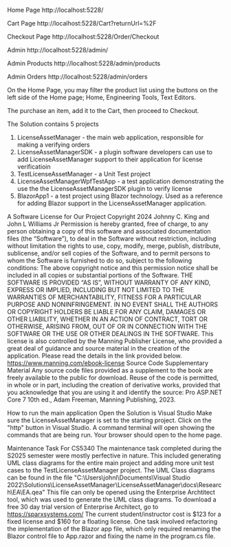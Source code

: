 Home Page
http://localhost:5228/

Cart Page
http://localhost:5228/Cart?returnUrl=%2F

Checkout Page
http://localhost:5228/Order/Checkout

Admin
http://localhost:5228/admin/

Admin Products
http://localhost:5228/admin/products

Admin Orders
http://localhost:5228/admin/orders

On the Home Page, you may filter the product list using the buttons on the left side of the Home page; Home, Engineering Tools, Text Editors.

The purchase an item, add it to the Cart, then proceed to Checkout.

The Solution contains 5 projects
1. LicenseAssetManager - the main web application, responsible for making a verifying orders
2. LicenseAssetManagerSDK - a plugin software developers can use to add LicenseAssetManager support to their application for license verificatioin
3. TestLicenseAssetManager - a Unit Test project
4. LicenseAssetManagerWpfTestApp - a test application demonstrating the use the the LicenseAssetManagerSDK plugin to verify license
5. BlazorApp1 - a test project using Blazor technology. Used as a reference for adding Blazor support in the LicenseAssetManager application.

A Software License for Our Project
Copyright 2024 Johnny C. King and John L Williams Jr
Permission is hereby granted, free of charge, to any person obtaining a copy of this software and associated documentation files (the “Software”), to deal in the Software without restriction, including without limitation the rights to use, copy, modify, merge, publish, distribute, sublicense, and/or sell copies of the Software, and to permit persons to whom the Software is furnished to do so, subject to the following conditions:
The above copyright notice and this permission notice shall be included in all copies or substantial portions of the Software.
THE SOFTWARE IS PROVIDED “AS IS”, WITHOUT WARRANTY OF ANY KIND, EXPRESS OR IMPLIED, INCLUDING BUT NOT LIMITED TO THE WARRANTIES OF MERCHANTABILITY, FITNESS FOR A PARTICULAR PURPOSE AND NONINFRINGEMENT. IN NO EVENT SHALL THE AUTHORS OR COPYRIGHT HOLDERS BE LIABLE FOR ANY CLAIM, DAMAGES OR OTHER LIABILITY, WHETHER IN AN ACTION OF CONTRACT, TORT OR OTHERWISE, ARISING FROM, OUT OF OR IN CONNECTION WITH THE SOFTWARE OR THE USE OR OTHER DEALINGS IN THE SOFTWARE.
This license is also controlled by the Manning Publisher License, who provided a great deal of guidance and source material in the creation of the application. Please read the details in the link provided below.
https://www.manning.com/ebook-license
Source Code Supplementary Material
Any source code files provided as a supplement to the book are freely available to the public for download. Reuse of the code is permitted, in whole or in part, including the creation of derivative works, provided that you acknowledge that you are using it and identify the source: Pro ASP.NET Core 7 10th ed., Adam Freeman, Manning Publishing, 2023.

How to run the main application
Open the Solution is Visual Studio
Make sure the LicenseAssetManager is set to the starting project.
Click on the "http" button in Visual Studio.
A command terminal will open showing the commands that are being run.
Your browser should open to the home page.

Maintenance Task For CS5340
The maintenance task completed during the S2025 semester were mostly perfective in nature. 
This included generating UML class diagrams for the entire main project and adding more unit test cases to the TestLicenseAssetManager project.
The UML Class diagrams can be found in the file "C:\Users\johnl\Documents\Visual Studio 2022\Solutions\LicenseAssetManager\LicenseAssetManager\docs\Research\EA\EA.qea"
This file can only be opened using the Enterprise Archtitect tool, which was used to generate the UML class diagrams.
To download a free 30 day trial version of Enterprise Architect, go to https://sparxsystems.com/
The current student/instructor cost is $123 for a fixed license and $160 for a floating license.
One task involved refactoring the implementation of the Blazor app file, which only required renaming the Blazor control file to App.razor and fixing the name in the 
program.cs file.